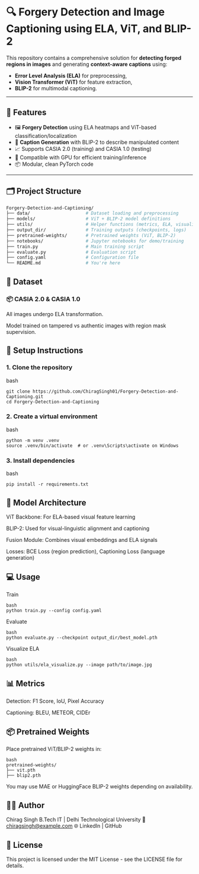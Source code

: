 # 🔍 Forgery Detection and Image Captioning using ELA, ViT, and BLIP-2

This repository contains a comprehensive solution for **detecting forged regions in images** and generating **context-aware captions** using:
- **Error Level Analysis (ELA)** for preprocessing,
- **Vision Transformer (ViT)** for feature extraction,
- **BLIP-2** for multimodal captioning.

---

## 📌 Features

- 🖼️ **Forgery Detection** using ELA heatmaps and ViT-based classification/localization
- 🧠 **Caption Generation** with BLIP-2 to describe manipulated content
- 📈 Supports CASIA 2.0 (training) and CASIA 1.0 (testing)
- 🚀 Compatible with GPU for efficient training/inference
- 📦 Modular, clean PyTorch code

---

## 🗂️ Project Structure

```bash
Forgery-Detection-and-Captioning/
├── data/                     # Dataset loading and preprocessing
├── models/                   # ViT + BLIP-2 model definitions
├── utils/                    # Helper functions (metrics, ELA, visualization)
├── output_dir/               # Training outputs (checkpoints, logs)
├── pretrained-weights/       # Pretrained weights (ViT, BLIP-2)
├── notebooks/                # Jupyter notebooks for demo/training
├── train.py                  # Main training script
├── evaluate.py               # Evaluation script
├── config.yaml               # Configuration file
└── README.md                 # You're here
```
## 🧪 Dataset
### 📦 CASIA 2.0 & CASIA 1.0
All images undergo ELA transformation.

Model trained on tampered vs authentic images with region mask supervision.

## 🔧 Setup Instructions
### 1. Clone the repository
bash
```
git clone https://github.com/ChiragSingh01/Forgery-Detection-and-Captioning.git
cd Forgery-Detection-and-Captioning
```
### 2. Create a virtual environment
bash
```
python -m venv .venv
source .venv/bin/activate  # or .venv\Scripts\activate on Windows
```
### 3. Install dependencies
bash
```
pip install -r requirements.txt
```
## 🧠 Model Architecture
ViT Backbone: For ELA-based visual feature learning

BLIP-2: Used for visual-linguistic alignment and captioning

Fusion Module: Combines visual embeddings and ELA signals

Losses: BCE Loss (region prediction), Captioning Loss (language generation)

## 💻 Usage
Train
```
bash
python train.py --config config.yaml
```
Evaluate
```
bash
python evaluate.py --checkpoint output_dir/best_model.pth
```
Visualize ELA
```
bash
python utils/ela_visualize.py --image path/to/image.jpg
```

## 📊 Metrics
Detection: F1 Score, IoU, Pixel Accuracy

Captioning: BLEU, METEOR, CIDEr

## 📦 Pretrained Weights
Place pretrained ViT/BLIP-2 weights in:
```
bash
pretrained-weights/
├── vit.pth
├── blip2.pth
```
You may use MAE or HuggingFace BLIP-2 weights depending on availability.

## 🙋‍♂️ Author
Chirag Singh
B.Tech IT | Delhi Technological University
📧 chiragsingh@example.com
🌐 LinkedIn | GitHub

## 📄 License
This project is licensed under the MIT License - see the LICENSE file for details.

